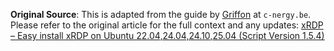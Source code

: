 **Original Source**: This is adapted from the guide by [Griffon](https://c-nergy.be/blog/?author=1) at `c-nergy.be`. Please refer to the original article for the full context and any updates: [xRDP – Easy install xRDP on Ubuntu 22.04,24.04,24.10,25.04 (Script Version 1.5.4)](https://c-nergy.be/blog/?p=20236)
